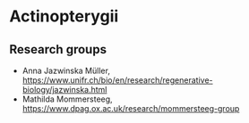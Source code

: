 # Actinopterygii

## Research groups
* Anna Jazwinska Müller, https://www.unifr.ch/bio/en/research/regenerative-biology/jazwinska.html
* Mathilda Mommersteeg, https://www.dpag.ox.ac.uk/research/mommersteeg-group
